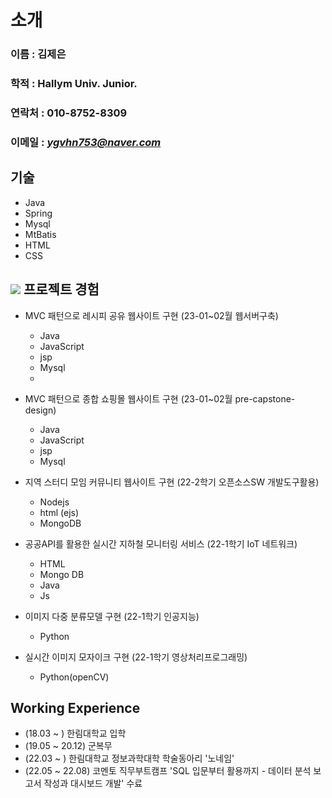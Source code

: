 # 소개

### 이름 : 김제은
### 학적 : Hallym Univ. Junior.
### 연락처 : 010-8752-8309
### 이메일 : *ygvhn753@naver.com*



## 기술
 - Java
 - Spring
 - Mysql
 - MtBatis
 - HTML
 - CSS
   

## <img src ="![laptop](https://github.com/jeeunKim/jeeunKim/assets/115774268/5fc48655-0884-416b-a312-9338ccfcc78c)"/> 프로젝트 경험 
 
 - MVC 패턴으로 레시피 공유 웹사이트 구현 (23-01~02월 웹서버구축)
    - Java
    - JavaScript
    - jsp
    - Mysql
    - 
 - MVC 패턴으로 종합 쇼핑몰 웹사이트 구현 (23-01~02월 pre-capstone-design)
    - Java
    - JavaScript
    - jsp
    - Mysql 
     
 - 지역 스터디 모임 커뮤니티 웹사이트 구현 (22-2학기 오픈소스SW 개발도구활용)
    - Nodejs
    - html (ejs)
    - MongoDB
    
 - 공공API를 활용한 실시간 지하철 모니터링 서비스 (22-1학기 IoT 네트워크)
    - HTML
    - Mongo DB
    - Java
    - Js
    
 - 이미지 다중 분류모델 구현 (22-1학기 인공지능)
    - Python

- 실시간 이미지 모자이크 구현 (22-1학기 영상처리프로그래밍)
    - Python(openCV)
    

## Working Experience
 - (18.03 ~ ) 한림대학교 입학
 - (19.05 ~ 20.12) 군복무
 - (22.03 ~ ) 한림대학교 정보과학대학 학술동아리 '노네임'
 - (22.05 ~ 22.08) 코멘토 직무부트캠프 'SQL 입문부터 활용까지 - 데이터 분석 보고서 작성과 대시보드 개발' 수료

